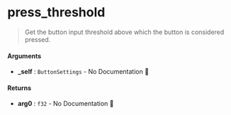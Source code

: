# press\_threshold

>  Get the button input threshold above which the button is considered pressed.

#### Arguments

- **\_self** : `ButtonSettings` \- No Documentation 🚧

#### Returns

- **arg0** : `f32` \- No Documentation 🚧